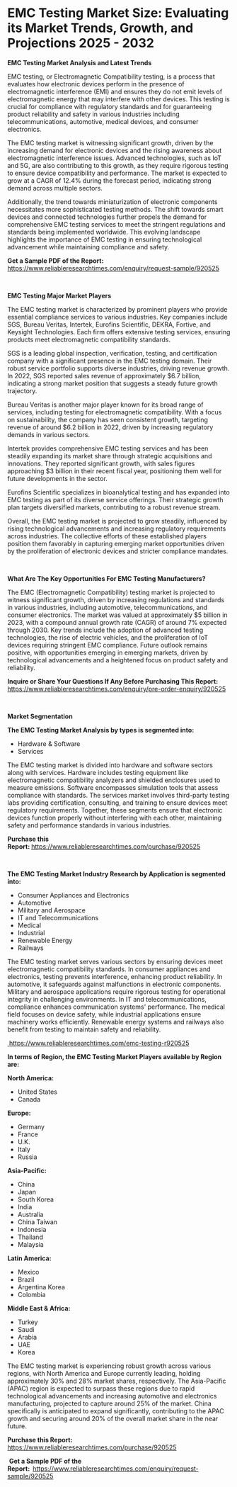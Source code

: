 <p><h1>EMC Testing Market Size: Evaluating its Market Trends, Growth, and Projections 2025 - 2032</h1></p><p><strong>EMC Testing Market Analysis and Latest Trends</strong></p>
<p><p>EMC testing, or Electromagnetic Compatibility testing, is a process that evaluates how electronic devices perform in the presence of electromagnetic interference (EMI) and ensures they do not emit levels of electromagnetic energy that may interfere with other devices. This testing is crucial for compliance with regulatory standards and for guaranteeing product reliability and safety in various industries including telecommunications, automotive, medical devices, and consumer electronics.</p><p>The EMC testing market is witnessing significant growth, driven by the increasing demand for electronic devices and the rising awareness about electromagnetic interference issues. Advanced technologies, such as IoT and 5G, are also contributing to this growth, as they require rigorous testing to ensure device compatibility and performance. The market is expected to grow at a CAGR of 12.4% during the forecast period, indicating strong demand across multiple sectors.</p><p>Additionally, the trend towards miniaturization of electronic components necessitates more sophisticated testing methods. The shift towards smart devices and connected technologies further propels the demand for comprehensive EMC testing services to meet the stringent regulations and standards being implemented worldwide. This evolving landscape highlights the importance of EMC testing in ensuring technological advancement while maintaining compliance and safety.</p></p>
<p><strong>Get a Sample PDF of the Report:&nbsp;</strong> <a href="https://www.reliableresearchtimes.com/enquiry/request-sample/920525?utm_campaign=2797&utm_medium=2&utm_source=Github&utm_content=ia&utm_term=18042025&utm_id=emc-testing">https://www.reliableresearchtimes.com/enquiry/request-sample/920525</a></p>
<p>&nbsp;</p>
<p><strong>EMC Testing Major Market Players</strong></p>
<p><p>The EMC testing market is characterized by prominent players who provide essential compliance services to various industries. Key companies include SGS, Bureau Veritas, Intertek, Eurofins Scientific, DEKRA, Fortive, and Keysight Technologies. Each firm offers extensive testing services, ensuring products meet electromagnetic compatibility standards.</p><p>SGS is a leading global inspection, verification, testing, and certification company with a significant presence in the EMC testing domain. Their robust service portfolio supports diverse industries, driving revenue growth. In 2022, SGS reported sales revenue of approximately $6.7 billion, indicating a strong market position that suggests a steady future growth trajectory.</p><p>Bureau Veritas is another major player known for its broad range of services, including testing for electromagnetic compatibility. With a focus on sustainability, the company has seen consistent growth, targeting revenue of around $6.2 billion in 2022, driven by increasing regulatory demands in various sectors.</p><p>Intertek provides comprehensive EMC testing services and has been steadily expanding its market share through strategic acquisitions and innovations. They reported significant growth, with sales figures approaching $3 billion in their recent fiscal year, positioning them well for future developments in the sector.</p><p>Eurofins Scientific specializes in bioanalytical testing and has expanded into EMC testing as part of its diverse service offerings. Their strategic growth plan targets diversified markets, contributing to a robust revenue stream.</p><p>Overall, the EMC testing market is projected to grow steadily, influenced by rising technological advancements and increasing regulatory requirements across industries. The collective efforts of these established players position them favorably in capturing emerging market opportunities driven by the proliferation of electronic devices and stricter compliance mandates.</p></p>
<p>&nbsp;</p>
<p><strong>What Are The Key Opportunities For EMC Testing Manufacturers?</strong></p>
<p><p>The EMC (Electromagnetic Compatibility) testing market is projected to witness significant growth, driven by increasing regulations and standards in various industries, including automotive, telecommunications, and consumer electronics. The market was valued at approximately $5 billion in 2023, with a compound annual growth rate (CAGR) of around 7% expected through 2030. Key trends include the adoption of advanced testing technologies, the rise of electric vehicles, and the proliferation of IoT devices requiring stringent EMC compliance. Future outlook remains positive, with opportunities emerging in emerging markets, driven by technological advancements and a heightened focus on product safety and reliability.</p></p>
<p><strong>Inquire or Share Your Questions If Any Before Purchasing This Report:</strong> <a href="https://www.reliableresearchtimes.com/enquiry/pre-order-enquiry/920525?utm_campaign=2797&utm_medium=2&utm_source=Github&utm_content=ia&utm_term=18042025&utm_id=emc-testing">https://www.reliableresearchtimes.com/enquiry/pre-order-enquiry/920525</a></p>
<p>&nbsp;</p>
<p><strong>Market Segmentation</strong></p>
<p><strong>The EMC Testing Market Analysis by types is segmented into:</strong></p>
<p><ul><li>Hardware & Software</li><li>Services</li></ul></p>
<p><p>The EMC testing market is divided into hardware and software sectors along with services. Hardware includes testing equipment like electromagnetic compatibility analyzers and shielded enclosures used to measure emissions. Software encompasses simulation tools that assess compliance with standards. The services market involves third-party testing labs providing certification, consulting, and training to ensure devices meet regulatory requirements. Together, these segments ensure that electronic devices function properly without interfering with each other, maintaining safety and performance standards in various industries.</p></p>
<p><strong>Purchase this Report:&nbsp;</strong><a href="https://www.reliableresearchtimes.com/purchase/920525?utm_campaign=2797&utm_medium=2&utm_source=Github&utm_content=ia&utm_term=18042025&utm_id=emc-testing">https://www.reliableresearchtimes.com/purchase/920525</a></p>
<p>&nbsp;</p>
<p><strong>The EMC Testing Market Industry Research by Application is segmented into:</strong></p>
<p><ul><li>Consumer Appliances and Electronics</li><li>Automotive</li><li>Military and Aerospace</li><li>IT and Telecommunications</li><li>Medical</li><li>Industrial</li><li>Renewable Energy</li><li>Railways</li></ul></p>
<p><p>The EMC testing market serves various sectors by ensuring devices meet electromagnetic compatibility standards. In consumer appliances and electronics, testing prevents interference, enhancing product reliability. In automotive, it safeguards against malfunctions in electronic components. Military and aerospace applications require rigorous testing for operational integrity in challenging environments. In IT and telecommunications, compliance enhances communication systems' performance. The medical field focuses on device safety, while industrial applications ensure machinery works efficiently. Renewable energy systems and railways also benefit from testing to maintain safety and reliability.</p></p>
<p><a href="https://www.reliableresearchtimes.com/emc-testing-r920525?utm_campaign=2797&utm_medium=2&utm_source=Github&utm_content=ia&utm_term=18042025&utm_id=emc-testing">&nbsp;https://www.reliableresearchtimes.com/emc-testing-r920525</a></p>
<p><strong>In terms of Region, the EMC Testing Market Players available by Region are:</strong></p>
<p>
    <p> <strong> North America: </strong>
        <ul>
            <li>United States</li>
            <li>Canada</li>
        </ul>
        </p> 
    <p> <strong> Europe: </strong>
        <ul>
            <li>Germany</li>
            <li>France</li>
            <li>U.K.</li>
            <li>Italy</li>
            <li>Russia</li>
        </ul>
        </p> 
    <p> <strong> Asia-Pacific: </strong>
        <ul>
            <li>China</li>
            <li>Japan</li>
            <li>South Korea</li>
            <li>India</li>
            <li>Australia</li>
            <li>China Taiwan</li>
            <li>Indonesia</li>
            <li>Thailand</li>
            <li>Malaysia</li>
        </ul>
        </p> 
    <p> <strong> Latin America: </strong>
        <ul>
            <li>Mexico</li>
            <li>Brazil</li>
            <li>Argentina Korea</li>
            <li>Colombia</li>
        </ul>
        </p> 
    <p> <strong> Middle East & Africa: </strong>
        <ul>
            <li>Turkey</li>
            <li>Saudi</li>
            <li>Arabia</li>
            <li>UAE</li>
            <li>Korea</li>
        </ul>
    </p>
    </p>
<p><p>The EMC testing market is experiencing robust growth across various regions, with North America and Europe currently leading, holding approximately 30% and 28% market shares, respectively. The Asia-Pacific (APAC) region is expected to surpass these regions due to rapid technological advancements and increasing automotive and electronics manufacturing, projected to capture around 25% of the market. China specifically is anticipated to expand significantly, contributing to the APAC growth and securing around 20% of the overall market share in the near future.</p></p>
<p><strong>Purchase this Report: </strong><a href="https://www.reliableresearchtimes.com/purchase/920525?utm_campaign=2797&utm_medium=2&utm_source=Github&utm_content=ia&utm_term=18042025&utm_id=emc-testing">https://www.reliableresearchtimes.com/purchase/920525</a></p>
<p>&nbsp;<strong>Get a Sample PDF of the Report:&nbsp;&nbsp;</strong><a href="https://www.reliableresearchtimes.com/enquiry/request-sample/920525?utm_campaign=2797&utm_medium=2&utm_source=Github&utm_content=ia&utm_term=18042025&utm_id=emc-testing">https://www.reliableresearchtimes.com/enquiry/request-sample/920525</a></p>
<p><strong></strong></p>
<p><p></p><p></p><p></p></p>